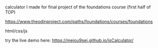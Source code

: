 calculator I made for final project of the foundations course (first half of TOP)

https://www.theodinproject.com/paths/foundations/courses/foundations

html/css/js

try the live demo here: https://meiou9sei.github.io/jsCalculator/
